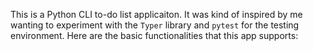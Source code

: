 This is a Python CLI to-do list applicaiton. It was kind of inspired by me wanting to experiment with the `Typer` library and `pytest` for the testing environment. Here are the basic functionalities that this app supports:

